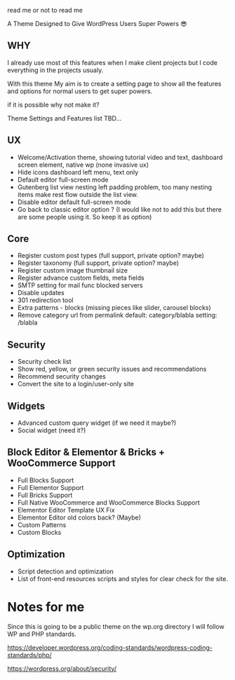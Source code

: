 read me or not to read me

A Theme Designed to Give WordPress Users Super Powers 😎


## WHY
I already use most of this features when I make client projects but I code everything in the projects usualy.

With this theme My aim is to create a setting page to show all the features and options for normal users to get super powers.

if it is possible why not make it?

 

Theme Settings and Features list TBD...

 

## UX

- Welcome/Activation theme, showing tutorial video and text, dashboard screen element, native wp (none invasive ux)
- Hide icons dashboard left menu, text only
- Default editor full-screen mode
- Gutenberg list view nesting left padding problem, too many nesting items make rest flow outside the list view.
- Disable editor default full-screen mode
- Go back to classic editor option ? (I would like not to add this but there are some people using it. So keep it as option)


## Core

- Register custom post types (full support, private option? maybe)
- Register taxonomy (full support, private option? maybe)
- Register custom image thumbnail size
- Register advance custom fields, meta fields
- SMTP setting for mail func blocked servers
- Disable updates
- 301 redirection tool
- Extra patterns - blocks (missing pieces like slider, carousel blocks)
- Remove category url from permalink  default: category/blabla setting: /blabla

## Security

- Security check list
- Show red, yellow, or green security issues and recommendations
- Recommend security changes
- Convert the site to a login/user-only site


## Widgets

- Advanced custom query widget (if we need it maybe?)
- Social widget (need it?)


## Block Editor & Elementor & Bricks + WooCommerce Support

- Full Blocks Support
- Full Elementor Support
- Full Bricks Support
- Full Native WooCommerce and WooCommerce Blocks Support
- Elementor Editor Template UX Fix
- Elementor Editor old colors back? (Maybe)
- Custom Patterns
- Custom Blocks

## Optimization

- Script detection and optimization
- List of front-end resources scripts and styles for clear check for the site.

    




# Notes for me
Since this is going to be a public theme on the wp.org directory I will follow WP and PHP standards.

https://developer.wordpress.org/coding-standards/wordpress-coding-standards/php/

https://wordpress.org/about/security/